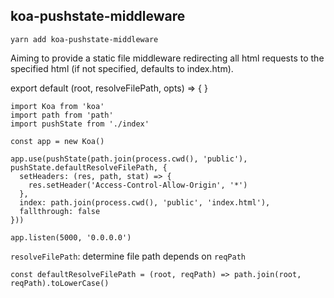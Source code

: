 ## koa-pushstate-middleware

`yarn add koa-pushstate-middleware`

Aiming to provide a static file middleware redirecting all html requests to the specified html (if not specified, defaults to index.htm).

export default (root, resolveFilePath, opts) => {
}


```
import Koa from 'koa'
import path from 'path'
import pushState from './index'

const app = new Koa()

app.use(pushState(path.join(process.cwd(), 'public'), pushState.defaultResolveFilePath, {
  setHeaders: (res, path, stat) => {
    res.setHeader('Access-Control-Allow-Origin', '*')
  },
  index: path.join(process.cwd(), 'public', 'index.html'),
  fallthrough: false
}))

app.listen(5000, '0.0.0.0')

```

`resolveFilePath`: determine file path depends on `reqPath`

```
const defaultResolveFilePath = (root, reqPath) => path.join(root, reqPath).toLowerCase()
```

